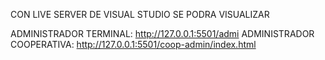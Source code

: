 CON LIVE SERVER DE VISUAL STUDIO SE PODRA VISUALIZAR

ADMINISTRADOR TERMINAL: http://127.0.0.1:5501/admi
ADMINISTRADOR COOPERATIVA: http://127.0.0.1:5501/coop-admin/index.html